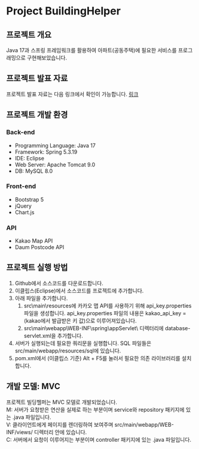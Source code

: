 # Project BuildingHelper

## 프로젝트 개요
Java 17과 스프링 프레임워크를 활용하여 아파트(공동주택)에 필요한 서비스를 프로그래밍으로 구현해보았습니다.

## 프로젝트 발표 자료

프로젝트 발표 자료는 다음 링크에서 확인이 가능합니다. [링크](https://www.canva.com/design/DAGAGhQkuDY/JjlPU_lV5y2EXH5YFJTzKQ/edit)

## 프로젝트 개발 환경
### Back-end
- Programming Language: Java 17
- Framework: Spring 5.3.19
- IDE: Eclipse
- Web Server: Apache Tomcat 9.0
- DB: MySQL 8.0
### Front-end
- Bootstrap 5
- jQuery
- Chart.js
### API
- Kakao Map API
- Daum Postcode API

## 프로젝트 실행 방법
1. Github에서 소스코드를 다운로드합니다.
2. 이클립스(Eclipse)에서 소스코드를 프로젝트에 추가합니다.
3. 아래 파일을 추가합니다.
	1. src\main\resources에 카카오 맵 API를 사용하기 위해 api_key.properties 파일을 생성합니다.   api_key.properties 파일의 내용은 kakao_api_key = (kakao에서 발급받은 키 값)으로 이루어져있습니다.  
	2. src\main\webapp\WEB-INF\spring\appServlet\ 디렉터리에 database-servlet.xml을 추가합니다.  
4. 서버가 실행되는데 필요한 쿼리문을 실행합니다. SQL 파일들은 src/main/webapp/resources/sql에 있습니다.
5. pom.xml에서 (이클립스 기준) Alt + F5를 눌러서 필요한 의존 라이브러리를 설치합니다.

## 개발 모델: MVC
프로젝트 빌딩헬퍼는 MVC 모델로 개발되었습니다.  
M: 서버가 요청받은 연산을 실제로 하는 부분이며 service와 repository 패키지에 있는 .java 파일입니다.  
V: 클라이언트에게 페이지를 렌더링하여 보여주며 src/main/webapp/WEB-INF/views/ 디렉터리 안에 있습니다.  
C: 서버에서 요청이 이루어지는 부분이며 controller 패키지에 있는 .java 파일입니다.  